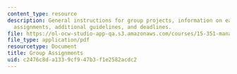 ```yaml
---
content_type: resource
description: General instructions for group projects, information on each of three
  assignments, additional guidelines, and deadlines.
file: https://ol-ocw-studio-app-qa.s3.amazonaws.com/courses/15-351-managing-innovation-and-entrepreneurship-spring-2008/c2476c8da1339cf947b3f1e2582acdc2_group.pdf
file_type: application/pdf
resourcetype: Document
title: Group Assignments
uid: c2476c8d-a133-9cf9-47b3-f1e2582acdc2
---
```

